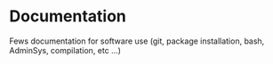 # Documentation
Fews documentation for software use (git, package installation, bash, AdminSys, compilation, etc ...)
